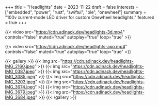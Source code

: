 +++
title = "Headlights"
date = 2023-11-22
draft = false
interests = ["embedded", "power", "rust", "swiftui", "ble", "onewheel"]
summary = "100v current-mode LED driver for custom Onewheel headlights."
featured = true
+++

{{< video src="https://cdn.adinack.dev/headlights-3d.mp4" controls="false" muted="true" autoplay="true" loop="true" >}}

{{< video src="https://cdn.adinack.dev/headlights-app.mp4" controls="false" muted="true" autoplay="true" loop="true" >}}

{{< gallery >}}
  {{< img src="https://cdn.adinack.dev/headlights-IMG_2160.jpeg" >}}
  {{< img src="https://cdn.adinack.dev/headlights-IMG_0387.jpeg" >}}
  {{< img src="https://cdn.adinack.dev/headlights-IMG_3085.jpeg" >}}
  {{< img src="https://cdn.adinack.dev/headlights-IMG_3203.jpeg" >}}
  {{< img src="https://cdn.adinack.dev/headlights-IMG_3674.jpeg" >}}
  {{< img src="https://cdn.adinack.dev/headlights-IMG_3679.jpeg" >}}
  {{< img src="https://cdn.adinack.dev/headlights-IMG_3684.jpeg" >}}
{{< /gallery >}}
